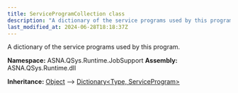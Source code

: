 ```yaml
---
title: ServiceProgramCollection class
description: "A dictionary of the service programs used by this program. "
last_modified_at: 2024-06-28T18:18:37Z
---
```


A dictionary of the service programs used by this program.

**Namespace:** ASNA.QSys.Runtime.JobSupport
**Assembly:** ASNA.QSys.Runtime.dll

**Inheritance:** [Object](https://docs.microsoft.com/en-us/dotnet/api/system.object) --> [Dictionary\<Type, ServiceProgram\>](https://learn.microsoft.com/en-us/dotnet/api/system.collections.generic.dictionary-2?view=net-8.0)
<br>
<br>
